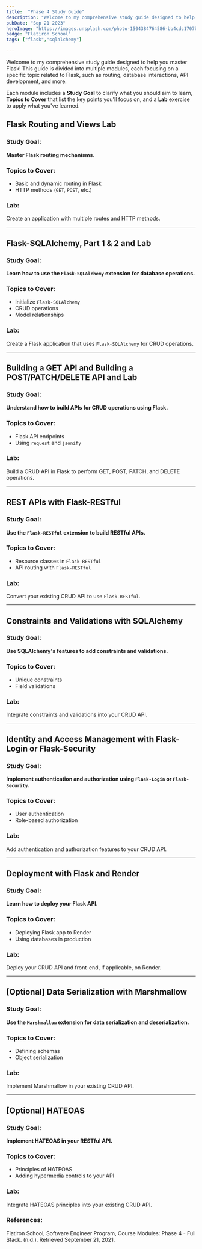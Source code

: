```yaml
---
title:  "Phase 4 Study Guide"
description: "Welcome to my comprehensive study guide designed to help you master Flask! This guide is divided into multiple modules, each focusing on a specific topic related to Flask, such as routing, database interactions, API development, and more."
pubDate: "Sep 21 2023"
heroImage: "https://images.unsplash.com/photo-1504384764586-bb4cdc1707b0?auto=format&fit=crop&w=927&h=927"
badge: "Flatiron School"
tags: ["flask","sqlalchemy"]

---
```




Welcome to my comprehensive study guide designed to help you master Flask! This guide is divided into multiple modules, each focusing on a specific topic related to Flask, such as routing, database interactions, API development, and more.

Each module includes a **Study Goal** to clarify what you should aim to learn, **Topics to Cover** that list the key points you'll focus on, and a **Lab** exercise to apply what you've learned.


## Flask Routing and Views Lab
### Study Goal:
**Master Flask routing mechanisms.**

### Topics to Cover:
- Basic and dynamic routing in Flask
- HTTP methods (`GET`, `POST`, etc.)

### Lab:
Create an application with multiple routes and HTTP methods.

---

## Flask-SQLAlchemy, Part 1 & 2 and Lab
### Study Goal:
**Learn how to use the `Flask-SQLAlchemy` extension for database operations.**

### Topics to Cover:
- Initialize `Flask-SQLAlchemy`
- CRUD operations
- Model relationships

### Lab:
Create a Flask application that uses `Flask-SQLAlchemy` for CRUD operations.

---

## Building a GET API and Building a POST/PATCH/DELETE API and Lab
### Study Goal:
**Understand how to build APIs for CRUD operations using Flask.**

### Topics to Cover:
- Flask API endpoints
- Using `request` and `jsonify`

### Lab:
Build a CRUD API in Flask to perform GET, POST, PATCH, and DELETE operations.

---

## REST APIs with Flask-RESTful
### Study Goal:
**Use the `Flask-RESTful` extension to build RESTful APIs.**

### Topics to Cover:
- Resource classes in `Flask-RESTful`
- API routing with `Flask-RESTful`

### Lab:
Convert your existing CRUD API to use `Flask-RESTful`.

---

## Constraints and Validations with SQLAlchemy
### Study Goal:
**Use SQLAlchemy's features to add constraints and validations.**

### Topics to Cover:
- Unique constraints
- Field validations

### Lab:
Integrate constraints and validations into your CRUD API.

---

## Identity and Access Management with Flask-Login or Flask-Security
### Study Goal:
**Implement authentication and authorization using `Flask-Login` or `Flask-Security`.**

### Topics to Cover:
- User authentication
- Role-based authorization

### Lab:
Add authentication and authorization features to your CRUD API.

---

## Deployment with Flask and Render
### Study Goal:
**Learn how to deploy your Flask API.**

### Topics to Cover:
- Deploying Flask app to Render
- Using databases in production

### Lab:
Deploy your CRUD API and front-end, if applicable, on Render.

---

## [Optional] Data Serialization with Marshmallow
### Study Goal:
**Use the `Marshmallow` extension for data serialization and deserialization.**

### Topics to Cover:
- Defining schemas
- Object serialization

### Lab:
Implement Marshmallow in your existing CRUD API.

---

## [Optional] HATEOAS
### Study Goal:
**Implement HATEOAS in your RESTful API.**

### Topics to Cover:
- Principles of HATEOAS
- Adding hypermedia controls to your API

### Lab:
Integrate HATEOAS principles into your existing CRUD API.


### References:
Flatiron School, Software Engineer Program, Course Modules:  Phase 4 - Full Stack. (n.d.). Retrieved September 21, 2021.